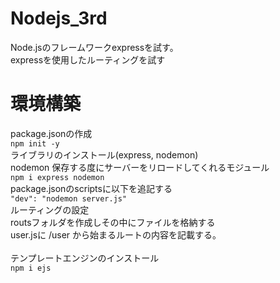 # Nodejs_3rd
Node.jsのフレームワークexpressを試す。<br>
expressを使用したルーティングを試す<br>

# 環境構築
package.jsonの作成<br>
`npm init -y`
<br>
ライブラリのインストール(express, nodemon)<br>
nodemon 保存する度にサーバーをリロードしてくれるモジュール<br>
`npm i express nodemon`
<br>
package.jsonのscriptsに以下を追記する<br>
`"dev": "nodemon server.js"`
<br>
ルーティングの設定<br>
routsフォルダを作成しその中にファイルを格納する<br>
user.jsに /user から始まるルートの内容を記載する。<br>
<br>
テンプレートエンジンのインストール<br>
`npm i ejs`
